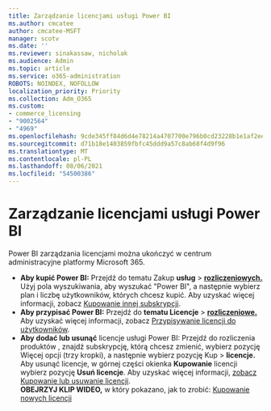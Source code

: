 ```yaml
---
title: Zarządzanie licencjami usługi Power BI
ms.author: cmcatee
author: cmcatee-MSFT
manager: scotv
ms.date: ''
ms.reviewer: sinakassaw, nicholak
ms.audience: Admin
ms.topic: article
ms.service: o365-administration
ROBOTS: NOINDEX, NOFOLLOW
localization_priority: Priority
ms.collection: Adm_O365
ms.custom:
- commerce_licensing
- "9002564"
- "4969"
ms.openlocfilehash: 9cde345ff84d6d4e78214a4707700e796b0cd23228b1e1af2ee315ffd88b4fc6
ms.sourcegitcommit: d71b18e1403859fbfc45ddd9a57c8ab68f4d9f96
ms.translationtype: MT
ms.contentlocale: pl-PL
ms.lasthandoff: 08/06/2021
ms.locfileid: "54500386"
---
```

# <a name="power-bi-license-management"></a>Zarządzanie licencjami usługi Power BI

Power BI zarządzania licencjami można ukończyć w centrum administracyjne platformy Microsoft 365.

- **Aby kupić Power BI:** Przejdź do tematu Zakup **usług** \> **[rozliczeniowych.](https://go.microsoft.com/fwlink/p/?linkid=868433)** Użyj pola wyszukiwania, aby wyszukać "Power BI", a następnie wybierz plan i liczbę użytkowników, których chcesz kupić. Aby uzyskać więcej informacji, zobacz [Kupowanie innej subskrypcji](/microsoft-365/commerce/try-or-buy-microsoft-365#buy-a-different-subscription).
- **Aby przypisać Power BI:** Przejdź do **tematu Licencje**  >  **[rozliczeniowe.](https://go.microsoft.com/fwlink/p/?linkid=842264)** Aby uzyskać więcej informacji, zobacz [Przypisywanie licencji do użytkowników](/microsoft-365/admin/manage/assign-licenses-to-users).
- **Aby dodać lub usunąć** licencje usługi Power BI: Przejdź do rozliczenia produktów , znajdź subskrypcję, którą chcesz zmienić, wybierz pozycję Więcej opcji (trzy kropki), a następnie wybierz pozycję Kup   >  **[](https://go.microsoft.com/fwlink/p/?linkid=842054)** **licencje.**  Aby usunąć licencje, w górnej części okienka **Kupowanie** licencji wybierz pozycję **Usuń licencje**. Aby uzyskać więcej informacji, [zobacz Kupowanie lub usuwanie licencji](/microsoft-365/commerce/licenses/buy-licenses).\
**OBEJRZYJ KLIP WIDEO,** w który pokazano, jak to zrobić: [Kupowanie nowych licencji](https://go.microsoft.com/fwlink/p/?linkid=2154857)